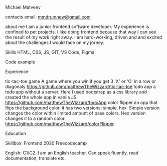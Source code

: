 Michael Matveev

contacts
email: mmdrumnew@gmail.com

about me
I am a junior frontend software developer. My experience is confined to pet projects.
I like doing frontend because that way I can see the result of my work right away.
I am hard-working, driven and and excited about the challenges I would face on my
jorney.

Skills
HTML, CSS, JS, GIT, VS Code, Figma

Code example

Experience

tic-tac-toe game
A game where you win if you get 3 'X' or 'O' in a row or diagonaly
https://github.com/matthewTheWizzard/tic-tac-toe
todo app
a todo app without a server. Here I used bootstrap as a css library and
created the whole app in vanila JS
https://github.com/matthewTheWizzard/todoApp
color flipper
an app that flips the background color. it has two versions: simple, hex. Simple version
changes the color within limited amount of base colors. Hex version changes it to a
random color.
https://github.com/matthewTheWizzard/colorFlipper

Education

Skillbox: Frontend 2020
Freecodecamp

English: C1/C2. I am an English teacher. Can speak fluently, read documentation, translate etc.
